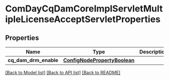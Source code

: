 # ComDayCqDamCoreImplServletMultipleLicenseAcceptServletProperties

## Properties
Name | Type | Description | Notes
------------ | ------------- | ------------- | -------------
**cq_dam_drm_enable** | [**ConfigNodePropertyBoolean**](ConfigNodePropertyBoolean.md) |  | [optional] 

[[Back to Model list]](../README.md#documentation-for-models) [[Back to API list]](../README.md#documentation-for-api-endpoints) [[Back to README]](../README.md)


